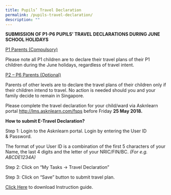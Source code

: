 ```yaml
---
title: Pupils’ Travel Declaration
permalink: /pupils-travel-declaration/
description: ""
---
```

<p><strong>SUBMISSION OF P1-P6 PUPILS&rsquo; TRAVEL DECLARATIONS&nbsp;</strong><strong>DURING JUNE SCHOOL HOLIDAYS</strong></p>
<p><u>P1 Parents (Compulsory)</u></p>
<p>Please note all P1 children are to declare their travel plans of their P1 children during the June holidays, regardless of travel intent.</p>
<p><u>P2 &ndash; P6 Parents (Optional)</u></p>
<p>Parents of other levels are to declare the travel plans of their children only if their children intend to travel. No action is needed should you and your family decide to remain in Singapore.</p>
<p>Please complete the travel declaration for your child/ward via Asknlearn portal&nbsp;<a href="http://lms.asknlearn.com/fsps">http://lms.asknlearn.com/fsps</a> before Friday&nbsp;<strong>25 May 2018.</strong></p>
<p><strong>How to submit E-Travel Declaration?</strong></p>
<p>Step 1: Login to the Asknlearn portal. Login by entering the User ID &amp;&nbsp;Password.</p>
<p>The format of your User ID is a combination of the first 5 characters of your Name, the last 4 digits and the letter of your NRIC/FIN/BC.&nbsp;<em>(For e.g. ABCDE1234A)</em></p>
<p>Step 2: Click on &ldquo;My Tasks -&gt; Travel Declaration&rdquo;</p>
<p>Step 3: Click on &ldquo;Save&rdquo; button to submit travel plan.</p>
<p><a href="/files/Travel_Declaration-FSPS.pdf">Click Here</a>&nbsp;to download Instruction guide.</p>